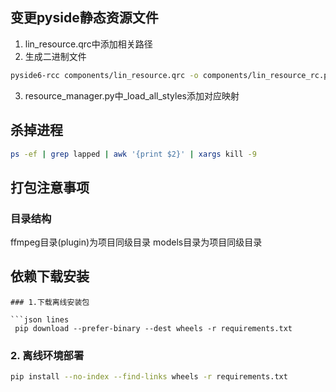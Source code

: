 ## 变更pyside静态资源文件
1. lin_resource.qrc中添加相关路径
2. 生成二进制文件
```bash
pyside6-rcc components/lin_resource.qrc -o components/lin_resource_rc.py
```
3. resource_manager.py中_load_all_styles添加对应映射

## 杀掉进程
```bash
ps -ef | grep lapped | awk '{print $2}' | xargs kill -9
```

## 打包注意事项
### 目录结构
ffmpeg目录(plugin)为项目同级目录
models目录为项目同级目录

## 依赖下载安装

```
### 1.下载离线安装包

```json lines
 pip download --prefer-binary --dest wheels -r requirements.txt     
```


### 2. 离线环境部署
```bash
pip install --no-index --find-links wheels -r requirements.txt
```
